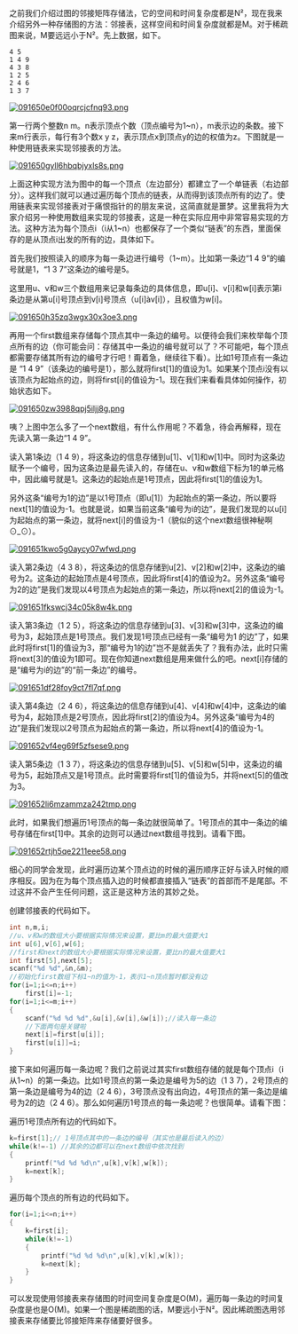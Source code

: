 之前我们介绍过图的邻接矩阵存储法，它的空间和时间复杂度都是N²，现在我来介绍另外一种存储图的方法：邻接表，这样空间和时间复杂度就都是M。对于稀疏图来说，M要远远小于N²。先上数据，如下。

```
4 5
1 4 9
4 3 8
1 2 5
2 4 6
1 3 7
```

[![091650e0f00oqrcjcfnq93.png](http://bbs.ahalei.com/data/attachment/forum/201404/08/091650e0f00oqrcjcfnq93.png)](http://bbs.ahalei.com/data/attachment/forum/201404/08/091650e0f00oqrcjcfnq93.png)

第一行两个整数n m。n表示顶点个数（顶点编号为1~n），m表示边的条数。接下来m行表示，每行有3个数x y z，表示顶点x到顶点y的边的权值为z。下图就是一种使用链表来实现邻接表的方法。

[![091650gyll6hbqbjyxls8s.png](http://bbs.ahalei.com/data/attachment/forum/201404/08/091650gyll6hbqbjyxls8s.png)](http://bbs.ahalei.com/data/attachment/forum/201404/08/091650gyll6hbqbjyxls8s.png)

上面这种实现方法为图中的每一个顶点（左边部分）都建立了一个单链表（右边部分）。这样我们就可以通过遍历每个顶点的链表，从而得到该顶点所有的边了。使用链表来实现邻接表对于痛恨指针的的朋友来说，这简直就是噩梦。这里我将为大家介绍另一种使用数组来实现的邻接表，这是一种在实际应用中非常容易实现的方法。这种方法为每个顶点i（i从1~n）也都保存了一个类似“链表”的东西，里面保存的是从顶点i出发的所有的边，具体如下。

首先我们按照读入的顺序为每一条边进行编号（1~m）。比如第一条边“1 4 9”的编号就是1，“1 3 7”这条边的编号是5。

这里用u、v和w三个数组用来记录每条边的具体信息，即u[i]、v[i]和w[i]表示第i条边是从第u[i]号顶点到v[i]号顶点（u[i]àv[i]），且权值为w[i]。

[![091650h35zq3wgx30x3oe3.png](http://bbs.ahalei.com/data/attachment/forum/201404/08/091650h35zq3wgx30x3oe3.png)](http://bbs.ahalei.com/data/attachment/forum/201404/08/091650h35zq3wgx30x3oe3.png)

再用一个first数组来存储每个顶点其中一条边的编号。以便待会我们来枚举每个顶点所有的边（你可能会问：存储其中一条边的编号就可以了？不可能吧，每个顶点都需要存储其所有边的编号才行吧！甭着急，继续往下看）。比如1号顶点有一条边是 “1 4 9”（该条边的编号是1），那么就将first[1]的值设为1。如果某个顶点i没有以该顶点为起始点的边，则将first[i]的值设为-1。现在我们来看看具体如何操作，初始状态如下。

[![091650zw3988qpj5iljj8g.png](http://bbs.ahalei.com/data/attachment/forum/201404/08/091650zw3988qpj5iljj8g.png)](http://bbs.ahalei.com/data/attachment/forum/201404/08/091650zw3988qpj5iljj8g.png)

咦？上图中怎么多了一个next数组，有什么作用呢？不着急，待会再解释，现在先读入第一条边“1 4 9”。

读入第1条边（1 4 9），将这条边的信息存储到u[1]、v[1]和w[1]中。同时为这条边赋予一个编号，因为这条边是最先读入的，存储在u、v和w数组下标为1的单元格中，因此编号就是1。这条边的起始点是1号顶点，因此将first[1]的值设为1。

另外这条“编号为1的边”是以1号顶点（即u[1]）为起始点的第一条边，所以要将next[1]的值设为-1。也就是说，如果当前这条“编号为i的边”，是我们发现的以u[i]为起始点的第一条边，就将next[i]的值设为-1（貌似的这个next数组很神秘啊⊙_⊙）。

[![091651kwo5g0aycy07wfwd.png](http://bbs.ahalei.com/data/attachment/forum/201404/08/091651kwo5g0aycy07wfwd.png)](http://bbs.ahalei.com/data/attachment/forum/201404/08/091651kwo5g0aycy07wfwd.png)

读入第2条边（4 3 8），将这条边的信息存储到u[2]、v[2]和w[2]中，这条边的编号为2。这条边的起始顶点是4号顶点，因此将first[4]的值设为2。另外这条“编号为2的边”是我们发现以4号顶点为起始点的第一条边，所以将next[2]的值设为-1。

[![091651fkswcj34c05k8w4k.png](http://bbs.ahalei.com/data/attachment/forum/201404/08/091651fkswcj34c05k8w4k.png)](http://bbs.ahalei.com/data/attachment/forum/201404/08/091651fkswcj34c05k8w4k.png)

读入第3条边（1 2 5），将这条边的信息存储到u[3]、v[3]和w[3]中，这条边的编号为3，起始顶点是1号顶点。我们发现1号顶点已经有一条“编号为1 的边”了，如果此时将first[1]的值设为3，那“编号为1的边”岂不是就丢失了？我有办法，此时只需将next[3]的值设为1即可。现在你知道next数组是用来做什么的吧。next[i]存储的是“编号为i的边”的“前一条边”的编号。

[![091651df28foy9ct7fl7qf.png](http://bbs.ahalei.com/data/attachment/forum/201404/08/091651df28foy9ct7fl7qf.png)](http://bbs.ahalei.com/data/attachment/forum/201404/08/091651df28foy9ct7fl7qf.png)

读入第4条边（2 4 6），将这条边的信息存储到u[4]、v[4]和w[4]中，这条边的编号为4，起始顶点是2号顶点，因此将first[2]的值设为4。另外这条“编号为4的边”是我们发现以2号顶点为起始点的第一条边，所以将next[4]的值设为-1。

[![091652vf4eg69f5zfsese9.png](http://bbs.ahalei.com/data/attachment/forum/201404/08/091652vf4eg69f5zfsese9.png)](http://bbs.ahalei.com/data/attachment/forum/201404/08/091652vf4eg69f5zfsese9.png)

读入第5条边（1 3 7），将这条边的信息存储到u[5]、v[5]和w[5]中，这条边的编号为5，起始顶点又是1号顶点。此时需要将first[1]的值设为5，并将next[5]的值改为3。

[![091652li6mzammza242tmp.png](http://bbs.ahalei.com/data/attachment/forum/201404/08/091652li6mzammza242tmp.png)](http://bbs.ahalei.com/data/attachment/forum/201404/08/091652li6mzammza242tmp.png)

此时，如果我们想遍历1号顶点的每一条边就很简单了。1号顶点的其中一条边的编号存储在first[1]中。其余的边则可以通过next数组寻找到。请看下图。

[![091652rtjh5qe2211eee58.png](http://bbs.ahalei.com/data/attachment/forum/201404/08/091652rtjh5qe2211eee58.png)](http://bbs.ahalei.com/data/attachment/forum/201404/08/091652rtjh5qe2211eee58.png)

细心的同学会发现，此时遍历边某个顶点边的时候的遍历顺序正好与读入时候的顺序相反。因为在为每个顶点插入边的时候都直接插入“链表”的首部而不是尾部。不过这并不会产生任何问题，这正是这种方法的其妙之处。

创建邻接表的代码如下。

```c
int n,m,i;
//u、v和w的数组大小要根据实际情况来设置，要比m的最大值要大1
int u[6],v[6],w[6];
//first和next的数组大小要根据实际情况来设置，要比n的最大值要大1
int first[5],next[5];
scanf("%d %d",&n,&m);
//初始化first数组下标1~n的值为-1，表示1~n顶点暂时都没有边
for(i=1;i<=n;i++)
    first[i]=-1;
for(i=1;i<=m;i++)
{
    scanf("%d %d %d",&u[i],&v[i],&w[i]);//读入每一条边
    //下面两句是关键啦
    next[i]=first[u[i]];
    first[u[i]]=i;
}
```

接下来如何遍历每一条边呢？我们之前说过其实first数组存储的就是每个顶点i（i从1~n）的第一条边。比如1号顶点的第一条边是编号为5的边（1 3 7），2号顶点的第一条边是编号为4的边（2 4 6），3号顶点没有出向边，4号顶点的第一条边是编号为2的边（2 4 6）。那么如何遍历1号顶点的每一条边呢？也很简单。请看下图：

遍历1号顶点所有边的代码如下。

```c
k=first[1];// 1号顶点其中的一条边的编号（其实也是最后读入的边）
while(k!=-1) //其余的边都可以在next数组中依次找到
{
    printf("%d %d %d\n",u[k],v[k],w[k]);
    k=next[k];
}
```

遍历每个顶点的所有边的代码如下。

```c
for(i=1;i<=n;i++)
{
    k=first[i];
    while(k!=-1)
    {
        printf("%d %d %d\n",u[k],v[k],w[k]);
        k=next[k];
    }
}
```

​        可以发现使用邻接表来存储图的时间空间复杂度是O(M)，遍历每一条边的时间复杂度是也是O(M)。如果一个图是稀疏图的话，M要远小于N²。因此稀疏图选用邻接表来存储要比邻接矩阵来存储要好很多。